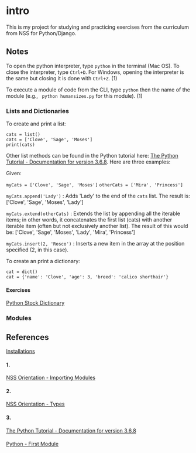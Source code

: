 # intro

This is my project for studying and practicing exercises from the curriculum from NSS for Python/Django.

## Notes

To open the python interpreter, type `python` in the terminal (Mac OS). To close the interpreter, type `Ctrl+D`. For Windows, opening the interpreter is the same but closing it is done with `Ctrl+Z`. (1)

To execute a module of code from the CLI, type `python` then the name of the module (e.g., ` python humansizes.py` for this module). (1)



### Lists and Dictionaries

To create and print a list:
```
cats = list()
cats = ['Clove', 'Sage', 'Moses']
print(cats)
```

Other list methods can be found in the Python tutorial here: [The Python Tutorial - Documentation for version 3.6.8](https://docs.python.org/3.6/tutorial/datastructures.html). Here are three examples:

Given:

`myCats = ['Clove', 'Sage', 'Moses']`
`otherCats = ['Mira', 'Princess']`

`myCats.append('Lady')` : Adds 'Lady' to the end of the `cats` list. The result is: ['Clove', 'Sage', 'Moses', 'Lady']

`myCats.extend(otherCats)` : Extends the list by appending all the iterable items; in other words, it concatenates the first list (cats) with another iterable item (often but not exclusively another list). The result of this would be: ['Clove', 'Sage', 'Moses', 'Lady', 'Mira', 'Princess']

`myCats.insert(2, 'Rosco')` : Inserts a new item in the array at the position specified (2, in this case).


To create an print a dictionary:

```
cat = dict()
cat = {'name': 'Clove', 'age': 3, 'breed': 'calico shorthair'}
```

#### Exercises

[Python Stock Dictionary](https://github.com/nashville-software-school/bangazon-llc/blob/master/orientation/exercises/01_DICTIONARIES.md)








####




### Modules


## References

[Installations](https://github.com/nashville-software-school/bangazon-llc/blob/master/INSTALLATIONS.md)

#### 1.
[NSS Orientation - Importing Modules](https://github.com/nashville-software-school/bangazon-llc/blob/master/orientation/FND_02_IMPORTING.md)

#### 2.
[NSS Orientation - Types](https://github.com/nashville-software-school/bangazon-llc/blob/master/orientation/FND_03_TYPES.md)

#### 3.
[The Python Tutorial - Documentation for version 3.6.8](https://docs.python.org/3.6/tutorial/datastructures.html)


####
[Python - First Module](https://github.com/nashville-software-school/bangazon-llc/blob/master/orientation/FND_01_FIRST_MODULE.md)

